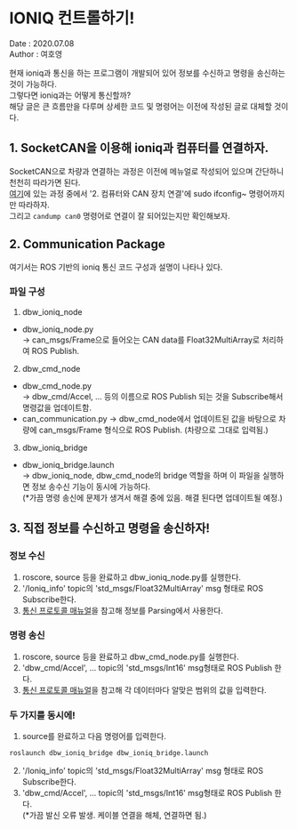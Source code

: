 # IONIQ 컨트롤하기!
Date : 2020.07.08    
Author : 여호영

현재 ioniq과 통신을 하는 프로그램이 개발되어 있어 정보를 수신하고 명령을 송신하는 것이 가능하다.    
그렇다면 ioniq과는 어떻게 통신할까?    
해당 글은 큰 흐름만을 다루며 상세한 코드 및 명령어는 이전에 작성된 글로 대체할 것이다.    

## 1. SocketCAN을 이용해 ioniq과 컴퓨터를 연결하자.
SocketCAN으로 차량과 연결하는 과정은 이전에 메뉴얼로 작성되어 있으며 간단하니 천천히 따라가면 된다.    
[여기](https://github.com/DGIST-ARTIV/ARTIV_Communication/blob/master/manual/socket_can_connect.md)에 있는 과정 중에서 '2. 컴퓨터와 CAN 장치 연결'에 sudo ifconfig~ 명령어까지만 따라하자.    
그리고 ```candump can0``` 명령어로 연결이 잘 되어있는지만 확인해보자.    

## 2. Communication Package
여기서는 ROS 기반의 ioniq 통신 코드 구성과 설명이 나타나 있다.    

### 파일 구성
1. dbw_ioniq_node
+ dbw_ioniq_node.py    
-> can_msgs/Frame으로 들어오는 CAN data를 Float32MultiArray로 처리하여 ROS Publish.    

2. dbw_cmd_node
+ dbw_cmd_node.py    
-> dbw_cmd/Accel, ... 등의 이름으로 ROS Publish 되는 것을 Subscribe해서 명령값을 업데이트함.
+ can_communication.py
-> dbw_cmd_node에서 업데이트된 값을 바탕으로 차량에 can_msgs/Frame 형식으로 ROS Publish. (차량으로 그대로 입력됨.)

3. dbw_ioniq_bridge
+ dbw_ioniq_bridge.launch    
-> dbw_ioniq_node, dbw_cmd_node의 bridge 역할을 하며 이 파일을 실행하면 정보 송수신 기능이 동시에 가능하다.    
(*가끔 명령 송신에 문제가 생겨서 해결 중에 있음. 해결 된다면 업데이트될 예정.)

## 3. 직접 정보를 수신하고 명령을 송신하자!

### 정보 수신
1. roscore, source 등을 완료하고 dbw_ioniq_node.py를 실행한다.    
2. '/Ioniq_info' topic의 'std_msgs/Float32MultiArray' msg 형태로 ROS Subscribe한다.    
3. [통신 프로토콜 매뉴얼](https://docs.google.com/document/d/1Mvyvs1Tt20U99uA4o_h4c2-KB7s64NOQz6vd_-SGwh4/edit)을 참고해 정보를 Parsing에서 사용한다.    

### 명령 송신
1. roscore, source 등을 완료하고 dbw_cmd_node.py를 실행한다.    
2. 'dbw_cmd/Accel', ... topic의 'std_msgs/Int16' msg형태로 ROS Publish 한다.    
3. [통신 프로토콜 매뉴얼](https://docs.google.com/document/d/1Mvyvs1Tt20U99uA4o_h4c2-KB7s64NOQz6vd_-SGwh4/edit)을 참고해 각 데이터마다 알맞은 범위의 값을 입력한다.    

### 두 가지를 동시에!
1. source를 완료하고 다음 명령어를 입력한다.     
```
roslaunch dbw_ioniq_bridge dbw_ioniq_bridge.launch
```
2. '/Ioniq_info' topic의 'std_msgs/Float32MultiArray' msg 형태로 ROS Subscribe한다.    
3. 'dbw_cmd/Accel', ... topic의 'std_msgs/Int16' msg형태로 ROS Publish 한다.    
(*가끔 발신 오류 발생. 케이블 연결을 해체, 연결하면 됨.)
